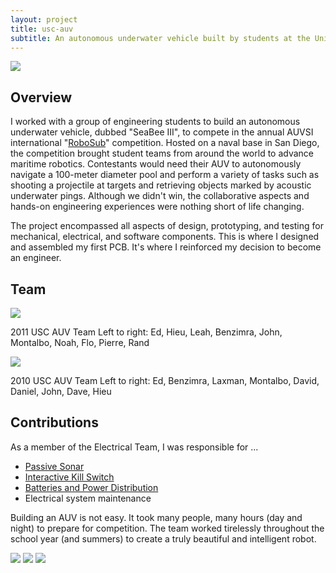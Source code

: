```yaml
---
layout: project
title: usc-auv
subtitle: An autonomous underwater vehicle built by students at the University of Southern California.
---
```


<img src="http://niftyhedgehog.com/usc-auv/images/seabee_profile2.jpg">

## Overview
I worked with a group of engineering students to build an autonomous underwater vehicle, dubbed "SeaBee III", to compete in the annual AUVSI international "[RoboSub](http://www.auvsifoundation.org/competitions/robosub/)" competition. Hosted on a naval base in San Diego, the competition brought student teams from around the world to advance maritime robotics. Contestants would need their AUV to autonomously navigate a 100-meter diameter pool and perform a variety of tasks such as shooting a projectile at targets and retrieving objects marked by acoustic underwater pings. Although we didn't win, the collaborative aspects and hands-on engineering experiences were nothing short of life changing. 

The project encompassed all aspects of design, prototyping, and testing for mechanical, electrical, and software components. This is where I designed and assembled my first PCB. It's where I reinforced my decision to become an engineer.

## Team
<img src="http://niftyhedgehog.com/usc-auv/images/usc_auv_team_2011.jpg">

2011 USC AUV Team
Left to right: Ed, Hieu, Leah, Benzimra, John, Montalbo, Noah, Flo, Pierre, Rand

<img src="http://niftyhedgehog.com/usc-auv/images/usc_auv_team_2010.jpg">

2010 USC AUV Team
Left to right: Ed, Benzimra, Laxman, Montalbo, David, Daniel, John, Dave, Hieu

## Contributions
As a member of the Electrical Team, I was responsible for ...

* [Passive Sonar](http://niftyhedgehog.com/usc-auv-passive-sonar)
* [Interactive Kill Switch](http://niftyhedgehog.com/usc-auv-kill-switch)
* [Batteries and Power Distribution](http://niftyhedgehog.com/usc-auv-batteries)
* Electrical system maintenance

Building an AUV is not easy. It took many people, many hours (day and night) to prepare for competition. The team worked tirelessly throughout the school year (and summers) to create a truly beautiful and intelligent robot.

<img src="http://niftyhedgehog.com/usc-auv/images/day_wet_test.jpg">

<img src="http://niftyhedgehog.com/usc-auv/images/night_wet_test.jpg">

<img src="http://niftyhedgehog.com/usc-auv/images/seabee_diver.jpg">